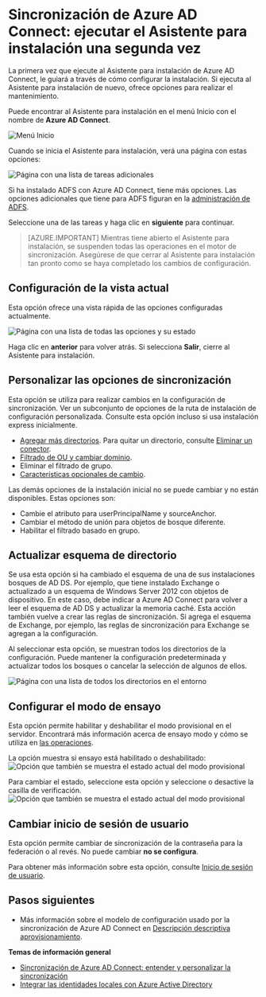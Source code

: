 <properties
    pageTitle="Sincronización de Azure AD Connect: ejecutar el Asistente para instalación una segunda vez | Microsoft Azure"
    description="Se explica cómo el Asistente para instalación funciona la segunda vez que lo ejecute."
    keywords="El Asistente para instalación de Azure AD Connect le permite configurar la configuración de mantenimiento de la segunda vez que se ejecute"
    services="active-directory"
    documentationCenter=""
    authors="andkjell"
    manager="femila"
    editor=""/>

<tags
    ms.service="active-directory"
    ms.workload="identity"
    ms.tgt_pltfrm="na"
    ms.devlang="na"
    ms.topic="article"
    ms.date="08/31/2016"
    ms.author="billmath"/>


# <a name="azure-ad-connect-sync-running-the-installation-wizard-a-second-time"></a>Sincronización de Azure AD Connect: ejecutar el Asistente para instalación una segunda vez
La primera vez que ejecute al Asistente para instalación de Azure AD Connect, le guiará a través de cómo configurar la instalación. Si ejecuta al Asistente para instalación de nuevo, ofrece opciones para realizar el mantenimiento.

Puede encontrar al Asistente para instalación en el menú Inicio con el nombre de **Azure AD Connect**.

![Menú Inicio](./media/active-directory-aadconnectsync-installation-wizard/startmenu.png)

Cuando se inicia el Asistente para instalación, verá una página con estas opciones:

![Página con una lista de tareas adicionales](./media/active-directory-aadconnectsync-installation-wizard/additionaltasks.png)

Si ha instalado ADFS con Azure AD Connect, tiene más opciones. Las opciones adicionales que tiene para ADFS figuran en la [administración de ADFS](active-directory-aadconnect-federation-management.md#ad-fs-management).

Seleccione una de las tareas y haga clic en **siguiente** para continuar.

> [AZURE.IMPORTANT] Mientras tiene abierto el Asistente para instalación, se suspenden todas las operaciones en el motor de sincronización. Asegúrese de que cerrar al Asistente para instalación tan pronto como se haya completado los cambios de configuración.

## <a name="view-current-configuration"></a>Configuración de la vista actual
Esta opción ofrece una vista rápida de las opciones configuradas actualmente.

![Página con una lista de todas las opciones y su estado](./media/active-directory-aadconnectsync-installation-wizard/viewconfig.png)

Haga clic en **anterior** para volver atrás. Si selecciona **Salir**, cierre al Asistente para instalación.

## <a name="customize-synchronization-options"></a>Personalizar las opciones de sincronización
Esta opción se utiliza para realizar cambios en la configuración de sincronización. Ver un subconjunto de opciones de la ruta de instalación de configuración personalizada. Consulte esta opción incluso si usa instalación express inicialmente.

- [Agregar más directorios](active-directory-aadconnect-get-started-custom.md#connect-your-directories). Para quitar un directorio, consulte [Eliminar un conector](active-directory-aadconnectsync-service-manager-ui-connectors.md#delete).
- [Filtrado de OU y cambiar dominio](active-directory-aadconnect-get-started-custom.md#domain-and-ou-filtering).
- Eliminar el filtrado de grupo.
- [Características opcionales de cambio](active-directory-aadconnect-get-started-custom.md#optional-features).

Las demás opciones de la instalación inicial no se puede cambiar y no están disponibles. Estas opciones son:

- Cambie el atributo para userPrincipalName y sourceAnchor.
- Cambiar el método de unión para objetos de bosque diferente.
- Habilitar el filtrado basado en grupo.

## <a name="refresh-directory-schema"></a>Actualizar esquema de directorio
Se usa esta opción si ha cambiado el esquema de una de sus instalaciones bosques de AD DS. Por ejemplo, que tiene instalado Exchange o actualizado a un esquema de Windows Server 2012 con objetos de dispositivo. En este caso, debe indicar a Azure AD Connect para volver a leer el esquema de AD DS y actualizar la memoria caché. Esta acción también vuelve a crear las reglas de sincronización. Si agrega el esquema de Exchange, por ejemplo, las reglas de sincronización para Exchange se agregan a la configuración.

Al seleccionar esta opción, se muestran todos los directorios de la configuración. Puede mantener la configuración predeterminada y actualizar todos los bosques o cancelar la selección de algunos de ellos.

![Página con una lista de todos los directorios en el entorno](./media/active-directory-aadconnectsync-installation-wizard/refreshschema.png)

## <a name="configure-staging-mode"></a>Configurar el modo de ensayo
Esta opción permite habilitar y deshabilitar el modo provisional en el servidor. Encontrará más información acerca de ensayo modo y cómo se utiliza en [las operaciones](active-directory-aadconnectsync-operations.md#staging-mode).

La opción muestra si ensayo está habilitado o deshabilitado:  
![Opción que también se muestra el estado actual del modo provisional](./media/active-directory-aadconnectsync-installation-wizard/stagingmodecurrentstate.png)

Para cambiar el estado, seleccione esta opción y seleccione o desactive la casilla de verificación.  
![Opción que también se muestra el estado actual del modo provisional](./media/active-directory-aadconnectsync-installation-wizard/stagingmodeenable.png)

## <a name="change-user-sign-in"></a>Cambiar inicio de sesión de usuario
Esta opción permite cambiar de sincronización de la contraseña para la federación o al revés. No puede cambiar **no se configura**.

Para obtener más información sobre esta opción, consulte [Inicio de sesión de usuario](active-directory-aadconnect-user-signin.md#changing-user-sign-in-method).

## <a name="next-steps"></a>Pasos siguientes

- Más información sobre el modelo de configuración usado por la sincronización de Azure AD Connect en [Descripción descriptiva aprovisionamiento](active-directory-aadconnectsync-understanding-declarative-provisioning.md).

**Temas de información general**

- [Sincronización de Azure AD Connect: entender y personalizar la sincronización](active-directory-aadconnectsync-whatis.md)
- [Integrar las identidades locales con Azure Active Directory](active-directory-aadconnect.md)
